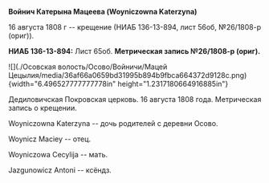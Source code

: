 **Войнич Катерына Мацеева (Woyniczowna Katerzyna)**

16 августа 1808 г -- крещение (НИАБ 136-13-894, лист 56об, №26/1808-р
(ориг)).

**НИАБ 136-13-894:** Лист 65об. **Метрическая запись №26/1808-р
(ориг).**

![](./Осовская волость/Осово/Войничи/Мацей Цецылия/media/36af66a0659bd31995b894b9fbca664372d9128c.png){width="6.496527777777778in"
height="1.2317180664916885in"}

Дедиловичская Покровская церковь. 16 августа 1808 года. Метрическая
запись о крещении.

Woyniczowna Katerzyna -- дочь родителей с деревни Осовo.

Woynicz Maciey -- отец.

Woyniczowa Cecylija -- мать.

Jazgunowicz Antoni -- ксёндз.
